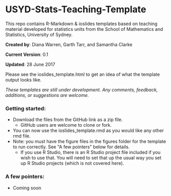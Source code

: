 # USYD-Stats-Teaching-Template
This repo contains R-Markdown &amp; ioslides templates based on teaching material developed for statistics units from the School of Mathematics and Statistics, University of Sydney. 

**Created by**: Diana Warren, Garth Tarr, and Samantha Clarke

**Current Version**: 0.1

**Updated**: 28 June 2017

Please see the ioslides_template.html to get an idea of what the template output looks like.

*These templates are still under development. Any comments, feedback, additions, or suggestions are welcome.* 

### Getting started:
- Download the files from the GitHub link as a zip file. 
    - GitHub users are welcome to clone or fork. 
- You can now use the ioslides_template.rmd as you would like any other rmd file.
- Note: you must have the figure files in the figures folder for the template to run correctly. See "A few pointers" below for details.
    - If you use R Studio, there is an R Studio project file included if you wish to use that. You will need to set that up the usual way you set up R Studio projects (which is not covered here). 

### A few pointers:
- Coming soon